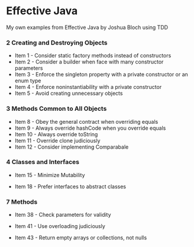 # Effective Java
My own examples from Effective Java by Joshua Bloch using TDD

### 2 Creating and Destroying Objects
* Item 1 - Consider static factory methods instead of constructors
* Item 2 - Consider a builder when face with many constructor parameters
* Item 3 - Enforce the singleton property with a private constructor or an enum type
* Item 4 - Enforce noninstantiability with a private constructor
* Item 5 - Avoid creating unnecessary objects

### 3 Methods Common to All Objects
* Item 8 - Obey the general contract when overriding equals 
* Item 9 - Always override hashCode when you override equals
* Item 10 - Always override toString
* Item 11 - Override clone judiciously
* Item 12 - Consider implementing Comparabale

### 4 Classes and Interfaces
* Item 15 - Minimize Mutability

* Item 18 - Prefer interfaces to abstract classes

### 7 Methods
* Item 38 - Check parameters for validity
* Item 41 - Use overloading judiciously 

* Item 43 - Return empty arrays or collections, not nulls
